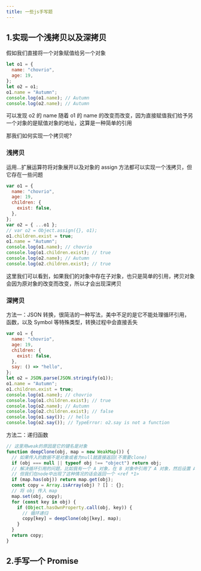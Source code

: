```yaml
---
title: 一些js手写题
---
```


## 1.实现一个浅拷贝以及深拷贝

假如我们直接将一个对象赋值给另一个对象

```js
let o1 = {
  name: "chovrio",
  age: 19,
};
let o2 = o1;
o1.name = "Autumn";
console.log(o1.name); // Autumn
console.log(o2.name); // Autumn
```

可以发现 o2 的 name 随着 o1 的 name 的改变而改变，因为直接赋值我们给予另一个对象的是赋值对象的地址，这算是一种简单的引用

那我们如何实现一个拷贝呢?

### 浅拷贝

运用...扩展运算符将对象展开以及对象的 assign 方法都可以实现一个浅拷贝，但它存在一些问题

```js
var o1 = {
  name: "chovrio",
  age: 19,
  children: {
    exist: false,
  },
};
var o2 = { ...o1 };
// var o2 = Object.assign({}, o1);
o1.children.exist = true;
o1.name = "Autumn";
console.log(o1.name); // chovrio
console.log(o1.children.exist); // true
console.log(o2.name); // Autumn
console.log(o2.children.exist); // true
```

这里我们可以看到，如果我们的对象中存在子对象，也只是简单的引用，拷贝对象会因为原对象的改变而改变，所以才会出现深拷贝

### 深拷贝

方法一：JSON 转换，很简洁的一种写法，美中不足的是它不能处理循环引用，函数，以及 Symbol 等特殊类型，转换过程中会直接丢失

```js
var o1 = {
  name: "chovrio",
  age: 19,
  children: {
    exist: false,
  },
  say: () => "hello",
};
let o2 = JSON.parse(JSON.stringify(o1));
o1.name = "Autumn";
o1.children.exist = true;
console.log(o1.name); // chovrio
console.log(o1.children.exist); // true
console.log(o2.name); // Autumn
console.log(o2.children.exist); // false
console.log(o1.say()); // hello
console.log(o2.say()); // TypeError: o2.say is not a function
```

方法二：递归函数

```js
// 这里用weak的原因是它的键名是对象
function deepClone(obj, map = new WeakMap()) {
  // 如果传入的数据不是对象或者为null就直接返回(不需要clone)
  if (obj === null || typeof obj !== "object") return obj;
  // 解决循环引用的问题，比如我有一个 A 对象，在 B 对象中引用了 A 对象，然后设置 A.B = B 那在我clone A 的时候就一直陷入循环了
  // 但我们在node中出现了这种情况的话会返回一个 <ref *1>
  if (map.has(obj)) return map.get(obj);
  const copy = Array.isArray(obj) ? [] : {};
  // 将 obj 传入 map
  map.set(obj, copy);
  for (const key in obj) {
    if (Object.hasOwnProperty.call(obj, key)) {
      // 循环递归
      copy[key] = deepClone(obj[key], map);
    }
  }
  return copy;
}
```

## 2.手写一个 Promise

